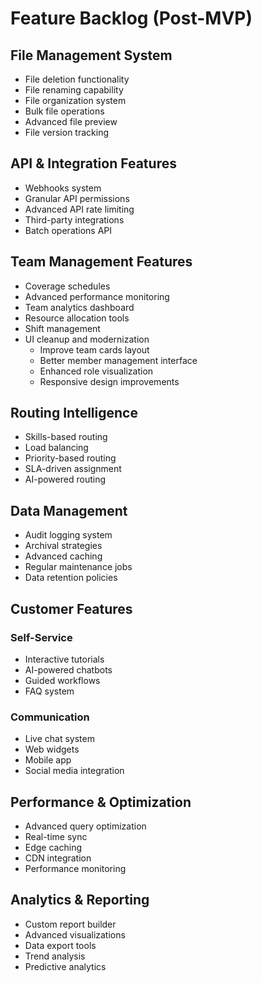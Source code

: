 # Feature Backlog (Post-MVP)

## File Management System
- File deletion functionality
- File renaming capability
- File organization system
- Bulk file operations
- Advanced file preview
- File version tracking

## API & Integration Features
- Webhooks system
- Granular API permissions
- Advanced API rate limiting
- Third-party integrations
- Batch operations API

## Team Management Features
- Coverage schedules
- Advanced performance monitoring
- Team analytics dashboard
- Resource allocation tools
- Shift management
- UI cleanup and modernization
  - Improve team cards layout
  - Better member management interface
  - Enhanced role visualization
  - Responsive design improvements

## Routing Intelligence
- Skills-based routing
- Load balancing
- Priority-based routing
- SLA-driven assignment
- AI-powered routing

## Data Management
- Audit logging system
- Archival strategies
- Advanced caching
- Regular maintenance jobs
- Data retention policies

## Customer Features
### Self-Service
- Interactive tutorials
- AI-powered chatbots
- Guided workflows
- FAQ system

### Communication
- Live chat system
- Web widgets
- Mobile app
- Social media integration

## Performance & Optimization
- Advanced query optimization
- Real-time sync
- Edge caching
- CDN integration
- Performance monitoring

## Analytics & Reporting
- Custom report builder
- Advanced visualizations
- Data export tools
- Trend analysis
- Predictive analytics 